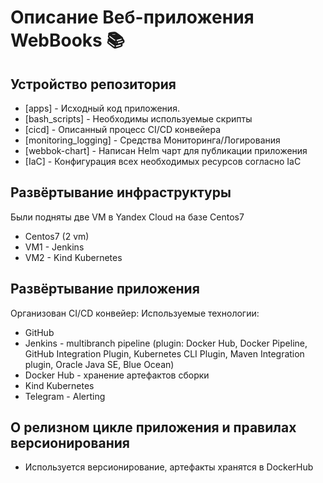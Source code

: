  # Описание Веб-приложения WebBooks 📚
 ## Устройство репозитория
 
  - [apps] - Исходный код приложения.
  - [bash_scripts] - Необходимы используемые скрипты
  - [cicd] - Описанный процесс CI/CD конвейера
  - [monitoring_logging] - Средства Мониторинга/Логирования
  - [webbok-chart] - Написан Helm чарт для публикации приложения
  - [IaC] - Конфигурация всех необходимых ресурсов согласно IaC

 ## Развёртывание инфраструктуры
  Были подняты две VM в Yandex Cloud на базе Centos7
 - Centos7 (2 vm)
 - VM1 - Jenkins
 - VM2 - Kind Kubernetes 

 ## Развёртывание приложения
 Организован CI/CD конвейер:
 Используемые технологии:
 - GitHub
 - Jenkins - multibranch pipeline (plugin: Docker Hub, Docker Pipeline, GitHub Integration Plugin, Kubernetes CLI Plugin, Maven Integration plugin, Oracle Java SE, Blue Ocean)
 - Docker Hub - хранение артефактов сборки
 - Kind Kubernetes 
 - Telegram - Alerting
 
 
 ## О релизном цикле приложения и правилах версионирования

 - Используется версионирование, артефакты хранятся в DockerHub
  
 

